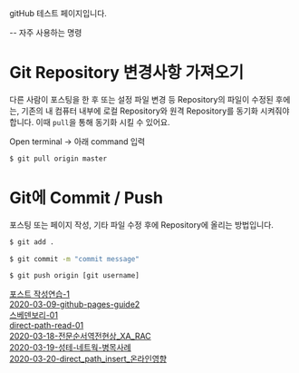 gitHub 테스트 페이지입니다.

-- 자주 사용하는 명령

# Git Repository 변경사항 가져오기

다른 사람이 포스팅을 한 후 또는 설정 파일 변경 등 Repository의 파일이 수정된 후에는, 기존의 내 컴퓨터 내부에 로컬 Repository와 원격 Repository를 동기화 시켜줘야합니다.
이때 `pull`을 통해 동기화 시킬 수 있어요. 

Open terminal → 아래 command 입력

```bash
$ git pull origin master
```


# Git에 Commit / Push

포스팅 또는 페이지 작성, 기타 파일 수정 후에 Repository에 올리는 방법입니다. 

```bash
$ git add .
   
$ git commit -m "commit message"
  
$ git push origin [git username]
```

[포스트 작성연습-1](2020-03-17-포스트-작성연습-1.md)<br/>
[2020-03-09-github-pages-guide2](2020-03-09-github-pages-guide2.md)<br/>
[스베덴보리-01](스베덴보리-01.md)<br/>
[direct-path-read-01](2020-03-17-adaptive-direct-path-load.md)<br/>
[2020-03-18-전문순서역전현상_XA_RAC](2020-03-18-전문순서역전현상_XA_RAC.md)<br/>
[2020-03-19-성테-네트웍-병목사례](2020-03-19-성테-네트웍-병목사례.md)<br/>
[2020-03-20-direct_path_insert_온라인영향](2020-03-20-direct_path_insert_온라인영향.md)<br/>
